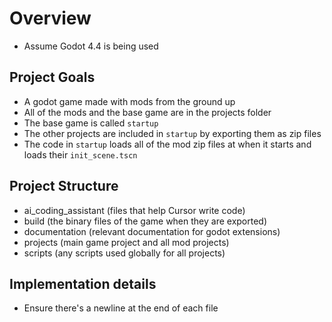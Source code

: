 # Overview

- Assume Godot 4.4 is being used

## Project Goals

- A godot game made with mods from the ground up
- All of the mods and the base game are in the projects folder
- The base game is called `startup`
- The other projects are included in `startup` by exporting them as zip files
- The code in `startup` loads all of the mod zip files at when it starts and loads their `init_scene.tscn`

## Project Structure
- ai_coding_assistant (files that help Cursor write code)
- build (the binary files of the game when they are exported)
- documentation (relevant documentation for godot extensions)
- projects (main game project and all mod projects)
- scripts (any scripts used globally for all projects)

## Implementation details
- Ensure there's a newline at the end of each file